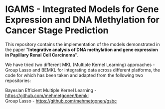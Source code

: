 # IGAMS - Integrated Models for Gene Expression and DNA Methylation for Cancer Stage Prediction

This repository contains the implementation of the models demonstrated in the paper
"**Integrative analysis of DNA methylation and gene expression in Papillary Renal Cell Carcinoma**".

We have tried two different MKL (Multiple Kernel Learning) approaches - Group Lasso and BEMKL for integrating data across different platforms, the code for which has been taken and adapted from the following two repositories:

Bayesian Efficient Multiple Kernel Learning - <https://github.com/mehmetgonen/bemkl>  
Group Lasso - <https://github.com/mehmetgonen/gsbc>


